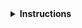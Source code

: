 <details>
<summary><strong>Instructions</strong></summary>

Thanks for contributing! :heart:



These courses are open for everyone to work with, but are primarily intended for
the courses we offer in KUB Datalab. We welcome every contribution, large or small
from the public, but reserve the right to prioritise contributions that improve
our own teaching.

If you have any questions about the lesson maintenance process or would like to 
contribute, please contact The KUB Datalab Team at kubdatalab@kb.dk.

You may delete these instructions from your comment.

\- The KUB Datalab
</details>
